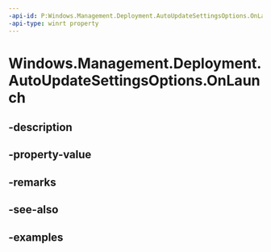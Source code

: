 ```yaml
---
-api-id: P:Windows.Management.Deployment.AutoUpdateSettingsOptions.OnLaunch
-api-type: winrt property
---
```


# Windows.Management.Deployment.AutoUpdateSettingsOptions.OnLaunch

<!--
public bool OnLaunch { get; set; }
-->


## -description

## -property-value

## -remarks

## -see-also

## -examples


